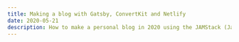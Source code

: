 ```yaml
---
title: Making a blog with Gatsby, ConvertKit and Netlify
date: 2020-05-21
description: How to make a personal blog in 2020 using the JAMStack (JavaScript, APIs and Markdown)
---
```

